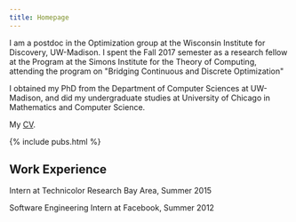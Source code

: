 ```yaml
---
title: Homepage
---
```


I am a postdoc in the Optimization group at the Wisconsin Institute for
Discovery, UW-Madison. I spent the Fall 2017 semester as a research fellow at
the Program at the Simons Institute for the Theory of Computing, attending the
program on "Bridging Continuous and Discrete Optimization"

I obtained my PhD from the Department of Computer Sciences at
UW-Madison, and did my undergraduate studies at University of Chicago in
Mathematics and Computer Science.

My [CV](./cv20171110.pdf).

{% include pubs.html %}

## Work Experience

Intern at Technicolor Research Bay Area, Summer 2015

Software Engineering Intern at Facebook, Summer 2012
